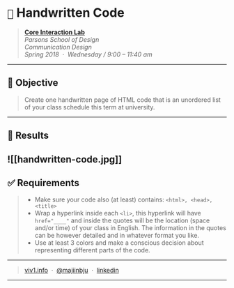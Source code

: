 # `📖` Handwritten Code
> **[Core Interaction Lab](https://github.com/majiinbju/core-interaction-2017)**<br>
> *Parsons School of Design<br>
> Communication Design<br>
> Spring 2018 &nbsp;&middot;&nbsp;
> Wednesday / 9:00 – 11:40 am*
> 
---
## 🎯 Objective
> Create one handwritten page of HTML code that is an unordered list of your class schedule this term at university.
---
## 🧪 Results
![[handwritten-code.jpg]]
---
## ✅ Requirements
> - Make sure your code also (at least) contains: `<html>, <head>, <title>`
> - Wrap a hyperlink inside each `<li>`, this hyperlink will have `href="____"` and inside the quotes will be the location (space and/or time) of your class in English. The information in the quotes can be however detailed and in whatever format you like.
> - Use at least 3 colors and make a conscious decision about representing different parts of the code.
---
> [viv1.info](https://www.bajju.info) &nbsp;&middot;&nbsp;
> [@majiinbju](https://github.com/majiinbju) &nbsp;&middot;&nbsp;
> [linkedin](https://www.linkedin.com/in/vivek-bajaj/)
---
